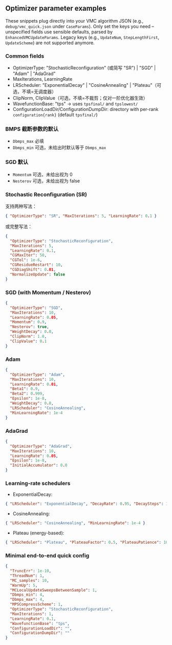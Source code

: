 ## Optimizer parameter examples

These snippets plug directly into your VMC algorithm JSON (e.g., `debug/vmc_quick.json` under `CaseParams`). Only set the keys you need – unspecified fields use sensible defaults, parsed by `EnhancedVMCUpdateParams`. Legacy keys (e.g., `UpdateNum`, `StepLengthFirst`, `UpdateScheme`) are not supported anymore.

### Common fields
- OptimizerType: "StochasticReconfiguration" (或简写 "SR") | "SGD" | "Adam" | "AdaGrad"
- MaxIterations, LearningRate
- LRScheduler: "ExponentialDecay" | "CosineAnnealing" | "Plateau"（可选，不填=无调度器）
- ClipNorm, ClipValue（可选，不填=不裁剪；仅对一阶优化器生效）
- WavefunctionBase: "tps" → uses `tpsfinal/` and `tpslowest/`
- ConfigurationLoadDir/ConfigurationDumpDir: directory with per-rank `configuration{rank}` (default `tpsfinal/`)

### BMPS 截断参数的默认
- `Dbmps_max` 必填
- `Dbmps_min` 可选，未给出时默认等于 `Dbmps_max`

### SGD 默认
- `Momentum` 可选，未给出视为 0
- `Nesterov` 可选，未给出视为 false

### Stochastic Reconfiguration (SR)
支持两种写法：
```json
{ "OptimizerType": "SR", "MaxIterations": 5, "LearningRate": 0.1 }
```
或完整写法：
```json
{
  "OptimizerType": "StochasticReconfiguration",
  "MaxIterations": 5,
  "LearningRate": 0.1,
  "CGMaxIter": 50,
  "CGTol": 1e-6,
  "CGResidueRestart": 10,
  "CGDiagShift": 0.01,
  "NormalizeUpdate": false
}
```

### SGD (with Momentum / Nesterov)
```json
{
  "OptimizerType": "SGD",
  "MaxIterations": 10,
  "LearningRate": 0.05,
  "Momentum": 0.9,
  "Nesterov": true,
  "WeightDecay": 0.0,
  "ClipNorm": 1.0,
  "ClipValue": 0.1 
}
```

### Adam
```json
{
  "OptimizerType": "Adam",
  "MaxIterations": 10,
  "LearningRate": 0.01,
  "Beta1": 0.9,
  "Beta2": 0.999,
  "Epsilon": 1e-8,
  "WeightDecay": 0.0,
  "LRScheduler": "CosineAnnealing",
  "MinLearningRate": 1e-4
}
```

### AdaGrad
```json
{
  "OptimizerType": "AdaGrad",
  "MaxIterations": 10,
  "LearningRate": 0.05,
  "Epsilon": 1e-8,
  "InitialAccumulator": 0.0
}
```

### Learning-rate schedulers
- ExponentialDecay:
```json
{ "LRScheduler": "ExponentialDecay", "DecayRate": 0.95, "DecaySteps": 10 }
```
- CosineAnnealing:
```json
{ "LRScheduler": "CosineAnnealing", "MinLearningRate": 1e-4 }
```
- Plateau (energy-based):
```json
{ "LRScheduler": "Plateau", "PlateauFactor": 0.5, "PlateauPatience": 10, "PlateauThreshold": 1e-4 }
```

### Minimal end-to-end quick config
```json
{
  "TruncErr": 1e-10,
  "ThreadNum": 1,
  "MC_samples": 10,
  "WarmUp": 5,
  "MCLocalUpdateSweepsBetweenSample": 1,
  "Dbmps_min": 4,
  "Dbmps_max": 4,
  "MPSCompressScheme": 1,
  "OptimizerType": "StochasticReconfiguration",
  "MaxIterations": 1,
  "LearningRate": 0.1,
  "WavefunctionBase": "tps",
  "ConfigurationLoadDir": "",
  "ConfigurationDumpDir": ""
}
```

